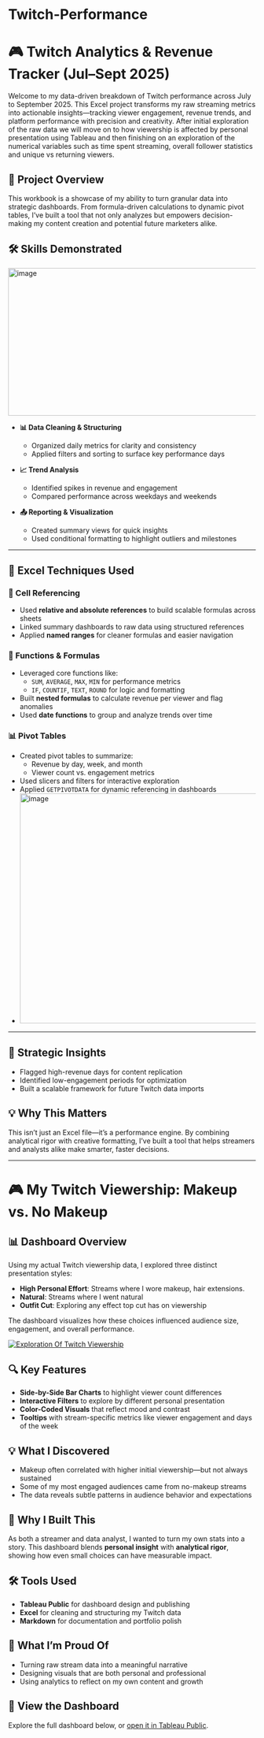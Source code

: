 # Twitch-Performance
# 🎮 Twitch Analytics & Revenue Tracker (Jul–Sept 2025)

Welcome to my data-driven breakdown of Twitch performance across July to September 2025. This Excel project transforms my raw streaming metrics into actionable insights—tracking viewer engagement, revenue trends, and platform performance with precision and creativity. After initial exploration of the raw data we will move on to how viewership is affected by personal presentation using Tableau and then finishing on an exploration of the numerical variables such as time spent streaming, overall follower statistics and unique vs returning viewers.

## 🚀 Project Overview

This workbook is a showcase of my ability to turn granular data into strategic dashboards. From formula-driven calculations to dynamic pivot tables, I’ve built a tool that not only analyzes but empowers decision-making my content creation and potential future marketers alike.

## 🛠️ Skills Demonstrated
<img width="1424" height="300" alt="image" src="https://github.com/user-attachments/assets/62046713-daf8-4b15-ab4c-2d2e7f4b452a" />


- **📊 Data Cleaning & Structuring**
  - Organized daily metrics for clarity and consistency
  - Applied filters and sorting to surface key performance days

- **📈 Trend Analysis**
  - Identified spikes in revenue and engagement
  - Compared performance across weekdays and weekends

- **📤 Reporting & Visualization**
  - Created summary views for quick insights
  - Used conditional formatting to highlight outliers and milestones

---

## 🧮 Excel Techniques Used

### 🔗 Cell Referencing
- Used **relative and absolute references** to build scalable formulas across sheets
- Linked summary dashboards to raw data using structured references
- Applied **named ranges** for cleaner formulas and easier navigation

### 🧠 Functions & Formulas
- Leveraged core functions like:
  - `SUM`, `AVERAGE`, `MAX`, `MIN` for performance metrics
  - `IF`, `COUNTIF`, `TEXT`, `ROUND` for logic and formatting
- Built **nested formulas** to calculate revenue per viewer and flag anomalies
- Used **date functions** to group and analyze trends over time

### 📊 Pivot Tables
- Created pivot tables to summarize:
  - Revenue by day, week, and month
  - Viewer count vs. engagement metrics
- Used slicers and filters for interactive exploration
- Applied `GETPIVOTDATA` for dynamic referencing in dashboards
- <img width="565" height="467" alt="image" src="https://github.com/user-attachments/assets/9d107c20-02f7-4005-9c0a-d4fe1ca536ef" />


---

## 🧠 Strategic Insights

- Flagged high-revenue days for content replication
- Identified low-engagement periods for optimization
- Built a scalable framework for future Twitch data imports

## 💡 Why This Matters

This isn’t just an Excel file—it’s a performance engine. By combining analytical rigor with creative formatting, I’ve built a tool that helps streamers and analysts alike make smarter, faster decisions.

---
# 🎮 My Twitch Viewership: Makeup vs. No Makeup

## 📊 Dashboard Overview

Using my actual Twitch viewership data, I explored three distinct presentation styles:
- **High Personal Effort**: Streams where I wore makeup, hair extensions.
- **Natural**: Streams where I went natural
- **Outfit Cut**: Exploring any effect top cut has on viewership

The dashboard visualizes how these choices influenced audience size, engagement, and overall performance.

<div class='tableauPlaceholder' id='viz1759153684222' style='position: relative'><noscript><a href='#'><img alt='Exploration Of Twitch Viewership ' src='https:&#47;&#47;public.tableau.com&#47;static&#47;images&#47;tw&#47;twitchviewshiptableau&#47;Dashboard1&#47;1_rss.png' style='border: none' /></a></noscript><object class='tableauViz'  style='display:none;'><param name='host_url' value='https%3A%2F%2Fpublic.tableau.com%2F' /> <param name='embed_code_version' value='3' /> <param name='path' value='views&#47;twitchviewshiptableau&#47;Dashboard1?:language=en-GB&amp;:embed=true&amp;:sid=&amp;:redirect=auth' /> <param name='toolbar' value='yes' /><param name='static_image' value='https:&#47;&#47;public.tableau.com&#47;static&#47;images&#47;tw&#47;twitchviewshiptableau&#47;Dashboard1&#47;1.png' /> <param name='animate_transition' value='yes' /><param name='display_static_image' value='yes' /><param name='display_spinner' value='yes' /><param name='display_overlay' value='yes' /><param name='display_count' value='yes' /><param name='language' value='en-GB' /></object></div>                <script type='text/javascript'>                    var divElement = document.getElementById('viz1759153684222');                    var vizElement = divElement.getElementsByTagName('object')[0];                    if ( divElement.offsetWidth > 800 ) { vizElement.style.width='100%';vizElement.style.height=(divElement.offsetWidth*0.75)+'px';} else if ( divElement.offsetWidth > 500 ) { vizElement.style.width='100%';vizElement.style.height=(divElement.offsetWidth*0.75)+'px';} else { vizElement.style.width='100%';vizElement.style.height='1277px';}                     var scriptElement = document.createElement('script');                    scriptElement.src = 'https://public.tableau.com/javascripts/api/viz_v1.js';                    vizElement.parentNode.insertBefore(scriptElement, vizElement);                </script>

## 🔍 Key Features

- **Side-by-Side Bar Charts** to highlight viewer count differences  
- **Interactive Filters** to explore by different personal presentation 
- **Color-Coded Visuals** that reflect mood and contrast  
- **Tooltips** with stream-specific metrics like viewer engagement and days of the week

## 💡 What I Discovered

- Makeup often correlated with higher initial viewership—but not always sustained  
- Some of my most engaged audiences came from no-makeup streams  
- The data reveals subtle patterns in audience behavior and expectations  

## 🧠 Why I Built This

As both a streamer and data analyst, I wanted to turn my own stats into a story. This dashboard blends **personal insight** with **analytical rigor**, showing how even small choices can have measurable impact.

## 🛠️ Tools Used

- **Tableau Public** for dashboard design and publishing  
- **Excel** for cleaning and structuring my Twitch data  
- **Markdown** for documentation and portfolio polish  

## 🚀 What I’m Proud Of

- Turning raw stream data into a meaningful narrative  
- Designing visuals that are both personal and professional  
- Using analytics to reflect on my own content and growth  

## 🔗 View the Dashboard

Explore the full dashboard below, or [open it in Tableau Public](https://public.tableau.com/app/profile/megan.yates5147/viz/twitchviewshiptableau/Dashboard1?publish=yes).



